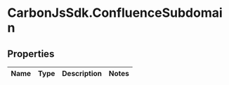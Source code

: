 # CarbonJsSdk.ConfluenceSubdomain

## Properties

Name | Type | Description | Notes
------------ | ------------- | ------------- | -------------


